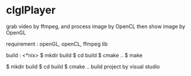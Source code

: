 # clglPlayer

grab video by ffmpeg, and process image by OpenCL
then show image by OpenGL

requirement : 
  openGL, openCL, ffmpeg lib

build : 
<*nix>
  $ mkdir build
  $ cd build
  $ cmake ..
  $ make
  
<Windows>
  $ mkdir build
  $ cd build
  $ cmake ..
  build project by visual studio
